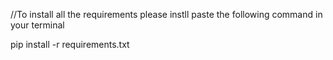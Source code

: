 //To install all the requirements please instll paste the following command in your terminal

pip install -r requirements.txt
